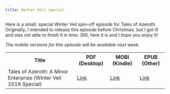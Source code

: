 ```yaml
---
title: Winter Veil Special
---
```


<script lang="ts">
  import {siteLink} from "$lib/constants";
</script>

Here is a small, special Winter Veil spin-off episode for Tales of Azeroth. Originally, I intended to release this
episode before Christmas, but I got ill and was not able to finish it in time. Still, here it is and I hope
you enjoy it!

_The mobile versions for this episode will be available next week._

<table class="table table-meu">
  <tbody>
    <tr>
      <th class="text-center">
        Title
      </th>
      <th class="text-center">
        PDF (Desktop)
      </th>
      <th class="text-center">
        MOBI (Kindle)
      </th>
      <th class="text-center">
        EPUB (Other)
      </th>
    </tr>
    <tr>
      <td>
        Tales of Azeroth: A Minor Enterprise (Winter Veil 2016 Special)
      </td>
      <td>
        <a href="{siteLink}/dl/WinterVeilSpecial2016.pdf">Link</a>
      </td>
      <td>
        <a href="{siteLink}/dl/WinterVeilSpecial2016.mobi">Link</a>
      </td>
      <td>
        <a href="{siteLink}/dl/WinterVeilSpecial2016.epub">Link</a>
      </td>
    </tr>
  </tbody>
</table>
